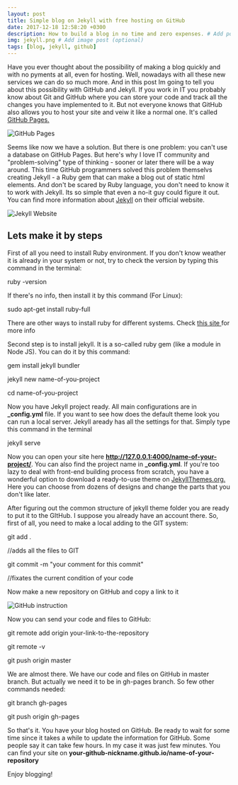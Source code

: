 ```yaml
---
layout: post
title: Simple blog on Jekyll with free hosting on GitHub
date: 2017-12-18 12:58:20 +0300
description: How to build a blog in no time and zero expenses. # Add post description (optional)
img: jekyll.png # Add image post (optional)
tags: [blog, jekyll, github]
---
```

Have you ever thought about the possibility of making a blog quickly and with no pyments at all, even for hosting. Well, nowadays with all these new services we can do so much more. And in this post Im going to tell you about this possibility with GitHub and Jekyll. 
If you work in IT you probably know about Git and GitHub where you can store your code and track all the changes you have implemented to it. But not everyone knows that GitHub also allows you to host your site and veiw it like a normal one. It's called <a href="https://pages.github.com/">GitHub Pages.</a>

![GitHub Pages]({{site.baseurl}}/assets/img/github-pages.jpg)

Seems like now we have a solution. But there is one problem: you can't use a database on GitHub Pages. But here's why I love IT community and "problem-solving" type of thinking - sooner or later there will be a way around. This time GitHub programmers solved this problem themselvs creating Jekyll - a Ruby gem that can make a blog out of static html elements. And don't be scared by Ruby language, you don't need to know it to work with Jekyll. Its so simple that even a no-it guy could figure it out. You can find more information about <a href="https://jekyllrb.com/">Jekyll</a> on their official website.  

![Jekyll Website]({{site.baseurl}}/assets/img/jekyll-official.jpg)

## Lets make it by steps
First of all you need to install Ruby environment. If you don't know weather it is already in your system or not, try to check the version by typing this command in the terminal:
<p class="code-field">ruby -version</p>
If there's no info, then install it by this command (For Linux):
<p class="code-field">sudo apt-get install ruby-full</p>
There are other ways to install ruby for different systems. Check <a href="https://www.ruby-lang.org/en/documentation/installation/">this site </a>for more info

Second step is to install jekyll. It is a so-called ruby gem (like a module in Node JS). You can do it by this command:
<p class="code-field">gem install jekyll bundler</p>
<p class="code-field">jekyll new name-of-you-project</p>
<p class="code-field">cd name-of-you-project</p>

Now you have Jekyll project ready. All main configurations are in <strong>_config.yml</strong> file. If you want to see how does the default theme look you can run a local server. Jekyll aready has all the settings for that. Simply type this command in the terminal

<p class="code-field">jekyll serve</p>

Now you can open your site here <strong>http://127.0.0.1:4000/name-of-your-project/</strong>. You can also find the project name in <strong>_config.yml</strong>. If you're too lazy to deal with front-end building process from scratch, you have a wonderful option to download a ready-to-use theme on <a href="http://jekyllthemes.org/">JekyllThemes.org.</a> Here you can choose from dozens of designs and change the parts that you don't like later. 

After figuring out the common structure of jekyll theme folder you are ready to put it to the GItHub. I suppose you already have an account there. So, first of all, you need to make a local adding to the GIT system:

<p class="code-field">git add .</p>//adds all the files to GIT
<p class="code-field">git commit -m "your comment for this commit"</p>//fixates the current condition of your code

Now make a new repository on GitHub and copy a link to it

![GitHub instruction]({{site.baseurl}}/assets/img/github-instruction.jpg)

Now you can send your code and files to GitHub:

<p class="code-field">git remote add origin your-link-to-the-repository</p>
<p class="code-field">git remote -v</p>
<p class="code-field">git push origin master</p>

We are almost there. We have our code and files on GitHub in master branch. But actually we need it to be in gh-pages branch. So few other commands needed:

<p class="code-field">git branch gh-pages</p>
<p class="code-field">git push origin gh-pages</p>

So that's it. You have your blog hosted on GitHub. Be ready to wait for some time since it takes a while to update the information for GitHub. Some people say it can take few hours. In my case it was just few minutes. 
You can find your site on <strong>your-github-nickname.github.io/name-of-your-repository</strong>

Enjoy blogging!